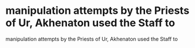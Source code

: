 # manipulation attempts by the Priests of Ur, Akhenaton used the Staff to

manipulation attempts by the Priests of Ur, Akhenaton used the Staff to